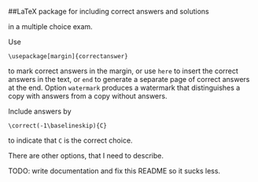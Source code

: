 ##LaTeX package for including correct answers and solutions 

in a multiple choice exam.

Use
```
\usepackage[margin]{correctanswer}
```
to mark correct answers in the margin, or use `here` to insert the correct
answers in the text, or `end` to generate a separate page of correct answers at
the end. Option `watermark` produces a watermark that distinguishes a copy with
answers from a copy without answers.

Include answers by
```
\correct(-1\baselineskip){C}
```
to indicate that `C` is the correct choice.

There are other options, that I need to describe.

TODO: write documentation and fix this README so it sucks less.
